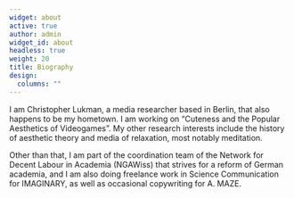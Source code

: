 ```yaml
---
widget: about
active: true
author: admin
widget_id: about
headless: true
weight: 20
title: Biography
design:
  columns: ""
---
```

<!--StartFragment-->

I am Christopher Lukman, a media researcher based in Berlin, that also happens to be my hometown. I am working on “Cuteness and the Popular Aesthetics of Videogames”. My other research interests include the history of aesthetic theory and media of relaxation, most notably meditation.

Other than that, I am part of the coordination team of the Network for Decent Labour in Academia (NGAWiss) that strives for a reform of German academia, and I am also doing freelance work in Science Communication for IMAGINARY, as well as occasional copywriting for A. MAZE.

<!--EndFragment-->